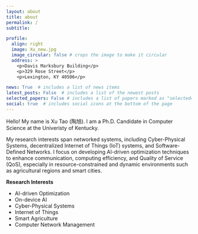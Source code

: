 ```yaml
---
layout: about
title: about
permalink: /
subtitle: 

profile:
  align: right
  image: Xu_new.jpg
  image_circular: false # crops the image to make it circular
  address: >
    <p>Davis Marksbury Building</p>
    <p>329 Rose Street</p>
    <p>Lexington, KY 40506</p>

news: True  # includes a list of news items
latest_posts: False  # includes a list of the newest posts
selected_papers: False # includes a list of papers marked as "selected={true}"
social: true  # includes social icons at the bottom of the page
---
```

Hello! My name is Xu Tao (陶旭). I am a Ph.D. Candidate in Computer Science at the Univeristy of Kentucky. 

My research interests span networked systems, including Cyber-Physical Systems, decentralized Internet of Things (IoT) systems, and Software-Defined Networks. 
I focus on developing AI-driven optimization techniques to enhance communication, computing efficiency, and Quality of Service (QoS), especially in resource-constrained and dynamic environments such as agricultural regions and smart cities.


[comment]: <> (My research interest lies in harnessing the potential of Internet of Things, Cyber-Physical System and LoRaWAN to revolutionize precision agriculture.)

[comment]: <> (I'm driven to develop optimization techniques that enhance system performance and elevate farming strategies, aiming )

[comment]: <> (to maximize efficiency and sustainability in agricultural practices.)

[comment]: <> (I am willing to talk about my research and make collaborations. )

[comment]: <> (Please reach out to me via email.)


**Research Interests**
- AI-driven Optimization
- On-device AI
- Cyber-Physical Systems
- Internet of Things
- Smart Agriculture
- Computer Network Management




